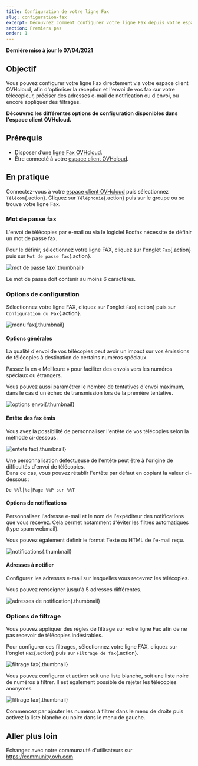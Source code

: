 ```yaml
---
title: Configuration de votre ligne Fax
slug: configuration-fax
excerpt: Découvrez comment configurer votre ligne Fax depuis votre espace client OVHcloud
section: Premiers pas
order: 1
---
```


**Dernière mise à jour le 07/04/2021**

## Objectif

Vous pouvez configurer votre ligne Fax directement via votre espace client OVHcloud, afin d'optimiser la réception et l'envoi de vos fax sur votre télécopieur, préciser des adresses e-mail de notification ou d'envoi, ou encore appliquer des filtrages.

**Découvrez les différentes options de configuration disponibles dans l'espace client OVHcloud.**

## Prérequis

- Disposer d’une [ligne Fax OVHcloud](https://www.ovhtelecom.fr/fax/).
- Être connecté à votre [espace client OVHcloud](https://www.ovh.com/auth?onsuccess=https%3A%2F%2Fwww.ovhtelecom.fr%2Fmanager&ovhSubsidiary=fr).

## En pratique

Connectez-vous à votre [espace client OVHcloud](https://www.ovh.com/auth?onsuccess=https%3A%2F%2Fwww.ovhtelecom.fr%2Fmanager&ovhSubsidiary=fr) puis sélectionnez `Télécom`{.action}. Cliquez sur `Téléphonie`{.action} puis sur le groupe ou se trouve votre ligne Fax.

### Mot de passe fax

L'envoi de télécopies par e-mail ou via le logiciel Ecofax nécessite de définir un mot de passe fax.

Pour le définir, sélectionnez votre ligne FAX, cliquez sur l'onglet `Fax`{.action} puis sur `Mot de passe fax`{.action}.

![mot de passe fax](images/motdepassefax.png){.thumbnail}

Le mot de passe doit contenir au moins 6 caractères.

### Options de configuration

Sélectionnez votre ligne FAX, cliquez sur l'onglet `Fax`{.action} puis sur `Configuration du Fax`{.action}.

![menu fax](images/configuration-fax.png){.thumbnail}

#### Options générales

La qualité d'envoi de vos télécopies peut avoir un impact sur vos émissions de télécopies à destination de certains numéros spéciaux.

Passez la en « Meilleure » pour faciliter des envois vers les numéros spéciaux ou étrangers.

Vous pouvez aussi paramétrer le nombre de tentatives d'envoi maximum, dans le cas d'un échec de transmission lors de la première tentative.

![options envoi](images/options_generales.jpg){.thumbnail}

#### Entête des fax émis

Vous avez la possibilité de personnaliser l'entête de vos télécopies selon la méthode ci-dessous.

![entete fax](images/entete_des_fax_emis.jpg){.thumbnail}

Une personnalisation défectueuse de l'entête peut être à l'origine de difficultés d'envoi de télécopies.
<br>Dans ce cas, vous pouvez rétablir l'entête par défaut en copiant la valeur ci-dessous :

```
De %%l|%c|Page %%P sur %%T
```

#### Options de notifications

Personnalisez l'adresse e-mail et le nom de l'expéditeur des notifications que vous recevez. Cela permet notamment d'éviter les filtres automatiques (type spam webmail).

Vous pouvez également définir le format Texte ou HTML de l'e-mail reçu.

![notifications](images/options_de_notifications.jpg){.thumbnail}

#### Adresses à notifier

Configurez les adresses e-mail sur lesquelles vous recevrez les télécopies.

Vous pouvez renseigner jusqu'à 5 adresses différentes.

![adresses de notification](images/adresses_notifications.png){.thumbnail}

### Options de filtrage

Vous pouvez appliquer des règles de filtrage sur votre ligne Fax afin de ne pas recevoir de télécopies indésirables.

Pour configurer ces filtrages, sélectionnez votre ligne FAX, cliquez sur l'onglet `Fax`{.action} puis sur `Filtrage de fax`{.action}.

![filtrage fax](images/filtrage_menu.png){.thumbnail}

Vous pouvez configurer et activer soit une liste blanche, soit une liste noire de numéros à filtrer. Il est également possible de rejeter les télécopies anonymes.

![filtrage fax](images/regles_filtrage.png){.thumbnail}

Commencez par ajouter les numéros à filtrer dans le menu de droite puis activez la liste blanche ou noire dans le menu de gauche.

## Aller plus loin

Échangez avec notre communauté d'utilisateurs sur <https://community.ovh.com>
